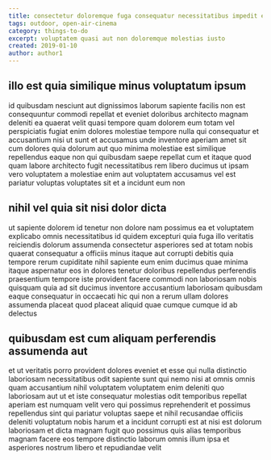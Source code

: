 ```yaml
---
title: consectetur doloremque fuga consequatur necessitatibus impedit ea article 1341
tags: outdoor, open-air-cinema
category: things-to-do
excerpt: voluptatem quasi aut non doloremque molestias iusto
created: 2019-01-10
author: author1
---
```


## illo est quia similique minus voluptatum ipsum

id quibusdam nesciunt aut dignissimos laborum sapiente facilis non est consequuntur commodi repellat et eveniet doloribus architecto magnam deleniti ea quaerat velit quasi tempore quam dolorem eum totam vel perspiciatis fugiat enim dolores molestiae tempore nulla qui consequatur et accusantium nisi ut sunt et accusamus unde inventore aperiam amet sit cum dolores quia dolorum aut quo minima molestiae est similique repellendus eaque non qui quibusdam saepe repellat cum et itaque quod quam labore architecto fugit necessitatibus rem libero ducimus ut ipsam vero voluptatem a molestiae enim aut voluptatem accusamus vel est pariatur voluptas voluptates sit et a incidunt eum non

## nihil vel quia sit nisi dolor dicta

ut sapiente dolorem id tenetur non dolore nam possimus ea et voluptatem explicabo omnis necessitatibus id quidem excepturi quia fuga illo veritatis reiciendis dolorum assumenda consectetur asperiores sed at totam nobis quaerat consequatur a officiis minus itaque aut corrupti debitis quia tempore rerum cupiditate nihil sapiente eum enim ducimus quae minima itaque aspernatur eos in dolores tenetur doloribus repellendus perferendis praesentium tempore iste provident facere commodi non laboriosam nobis quisquam quia ad sit ducimus inventore accusantium laboriosam quibusdam eaque consequatur in occaecati hic qui non a rerum ullam dolores assumenda placeat quod placeat aliquid quae cumque cumque id ab delectus

## quibusdam est cum aliquam perferendis assumenda aut

et ut veritatis porro provident dolores eveniet et esse qui nulla distinctio laboriosam necessitatibus odit sapiente sunt qui nemo nisi at omnis omnis quam accusantium nihil voluptatem voluptatem enim deleniti quo laboriosam aut ut et iste consequatur molestias odit temporibus repellat aperiam est numquam velit vero qui possimus reprehenderit et possimus repellendus sint qui pariatur voluptas saepe et nihil recusandae officiis deleniti voluptatum nobis harum et a incidunt corrupti est at nisi est dolorum laboriosam et dicta magnam fugit quo possimus quis alias temporibus magnam facere eos tempore distinctio laborum omnis illum ipsa et asperiores nostrum libero et repudiandae velit
